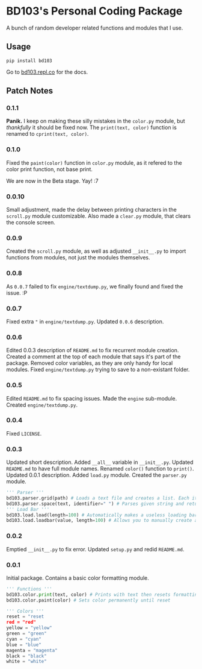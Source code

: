 # BD103's Personal Coding Package
A bunch of random developer related functions and modules that I use.

## Usage
`pip install bd103`

Go to [bd103.repl.co](https://bd103.repl.co/site/package/) for the docs.

## Patch Notes
### 0.1.1
**Panik.** I keep on making these silly mistakes in the `color.py` module, but _thankfully_ it should be fixed now. The `print(text, color)` function is renamed to `cprint(text, color)`.

### **0.1.0**
Fixed the `paint(color)` function in `color.py` module, as it refered to the color print function, not base print.

We are now in the Beta stage. Yay! :7

### 0.0.10
Small adjustment, made the delay between printing characters in the `scroll.py` module customizable. Also made a `clear.py` module, that clears the console screen.

### 0.0.9
Created the `scroll.py` module, as well as adjusted `__init__.py` to import functions from modules, not just the modules themselves.

### 0.0.8
As `0.0.7` failed to fix `engine/textdump.py`, we finally found and fixed the issue. :P

### 0.0.7
Fixed extra `"` in `engine/textdump.py`. Updated `0.0.6` description.

### 0.0.6
Edited 0.0.3 description of `README.md` to fix recurrent module creation. Created a comment at the top of each module that says it's part of the package. Removed color variables, as they are only handy for local modules. Fixed `engine/textdump.py` trying to save to a non-existant folder.

### 0.0.5
Edited `README.md` to fix spacing issues. Made the `engine` sub-module. Created `engine/textdump.py`.

### 0.0.4
Fixed `LICENSE`.

### 0.0.3
Updated short description. Added `__all__` variable in `__init__.py`. Updated `README.md` to have full module names. Renamed `color()` function to `print()`. Updated 0.0.1 description. Added `load.py` module. Created the `parser.py` module.
```python
''' Parser '''
bd103.parser.grid(path) # Loads a text file and creates a list. Each item is a sepperate line of the file. Returns the list (array)
bd103.parser.space(text, identifier=" ") # Parses given string and returns an array. Each item is sepperated by spaces. "hi there" would return ["hi", "there"]
''' Load Bar '''
bd103.load.load(length=100) # Automatically makes a useless loading bar
bd103.load.loadbar(value, length=100) # Allows you to manually create a load bar that syncs with data.
```

### 0.0.2
Emptied `__init__.py` to fix error. Updated `setup.py` and redid `README.md`.

### 0.0.1
Initial package. Contains a basic color formatting module.
```python
''' Functions '''
bd103.color.print(text, color) # Prints with text then resets formatting
bd103.color.paint(color) # Sets color permanently until reset

''' Colors '''
reset = "reset
red = "red"
yellow = "yellow"
green = "green"
cyan = "cyan"
blue = "blue"
magenta = "magenta"
black = "black"
white = "white"
```